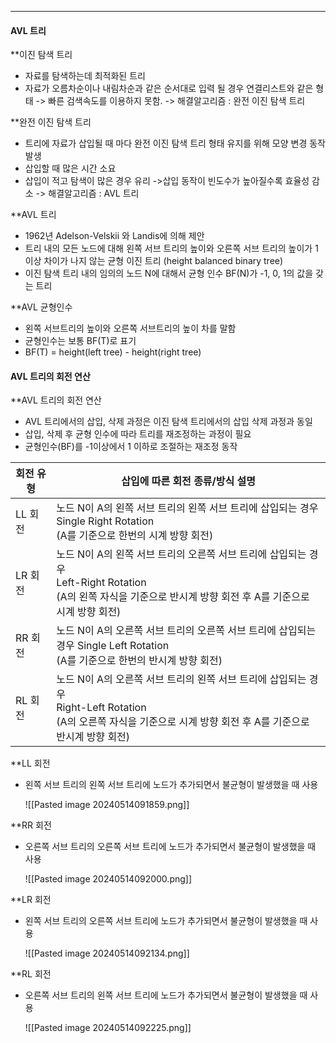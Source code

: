 
---
#### AVL 트리
**이진 탐색 트리
- 자료를 탐색하는데 최적화된 트리
- 자료가 오름차순이나 내림차순과 같은 순서대로 입력 될 경우 연결리스트와 같은 형태 -> 빠른 검색속도를 이용하지 못함.
-> 해결알고리즘 : 완전 이진 탐색 트리

**완전 이진 탐색 트리
- 트리에 자료가 삽입될 때 마다 완전 이진 탐색 트리 형태 유지를 위해 모양 변경 동작 발생
- 삽입할 때 많은 시간 소요
- 삽입이 적고 탐색이 많은 경우 유리 ->삽입 동작이 빈도수가 높아질수록 효율성 감소
-> 해결알고리즘 : AVL 트리

**AVL 트리
- 1962년 Adelson-Velskii 와 Landis에 의해 제안
- 트리 내의 모든 노드에 대해 왼쪽 서브 트리의 높이와 오른쪽 서브 트리의 높이가 1이상 차이가 나지 않는 균형 이진 트리 (height balanced binary tree)
- 이진 탐색 트리 내의 임의의 노드 N에 대해서 균형 인수 BF(N)가 -1, 0, 1의 값을 갖는 트리

**AVL 균형인수
- 왼쪽 서브트리의 높이와 오른쪽 서브트리의 높이 차를 말함
- 균형인수는 보통 BF(T)로 표기
- BF(T) = height(left tree) - height(right tree)

#### AVL 트리의 회전 연산
**AVL 트리의 회전 연산
- AVL 트리에서의 삽입, 삭제 과정은 이진 탐색 트리에서의 삽입 삭제 과정과 동일 
- 삽입, 삭제 후 균형 인수에 따라 트리를 재조정하는 과정이 필요 
- 균형인수(BF)를 -1이상에서 1 이하로 조절하는 재조정 동작

| 회전 유형 | 삽입에 따른 회전 종류/방식 설명                                                                                             |
| ----- | -------------------------------------------------------------------------------------------------------------- |
| LL 회전 | 노드 N이 A의 왼쪽 서브 트리의 왼쪽 서브 트리에 삽입되는 경우 Single Right Rotation<br>(A를 기준으로 한번의 시계 방향 회전)                           |
| LR 회전 | 노드 N이 A의 왼쪽 서브 트리의 오른쪽 서브 트리에 삽입되는 경우<br>Left-Right Rotation<br>(A의 왼쪽 자식을 기준으로 반시계 방향 회전 후 A를 기준으로 시계 방향 회전)  |
| RR 회전 | 노드 N이 A의 오른쪽 서브 트리의 오른쪽 서브 트리에 삽입되는 경우 Single Left Rotation<br>(A를 기준으로 한번의 반시계 방향 회전)                         |
| RL 회전 | 노드 N이 A의 오른쪽 서브 트리의 왼쪽 서브 트리에 삽입되는 경우<br>Right-Left Rotation<br>(A의 오른쪽 자식을 기준으로 시계 방향 회전 후 A를 기준으로 반시계 방향 회전) |
**LL 회전
- 왼쪽 서브 트리의 왼쪽 서브 트리에 노드가 추가되면서 불균형이 발생했을 때 사용

	![[Pasted image 20240514091859.png]]

**RR 회전
- 오른쪽 서브 트리의 오른쪽 서브 트리에 노드가 추가되면서 불균형이 발생했을 때 사용

	![[Pasted image 20240514092000.png]]

**LR 회전
- 왼쪽 서브 트리의 오른쪽 서브 트리에 노드가 추가되면서 불균형이 발생했을 때 사용

	![[Pasted image 20240514092134.png]]

**RL 회전
- 오른쪽 서브 트리의 왼쪽 서브 트리에 노드가 추가되면서 불균형이 발생했을 때 사용

	![[Pasted image 20240514092225.png]]
	